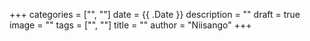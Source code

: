+++
categories = ["", ""]
date = {{ .Date }}
description = ""
draft = true
image = ""
tags = ["", ""]
title = ""
author = "Niisango"
+++